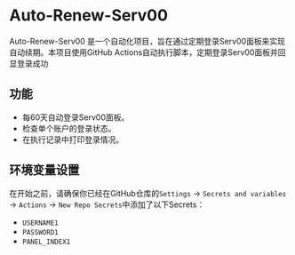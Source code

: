 # Auto-Renew-Serv00

Auto-Renew-Serv00 是一个自动化项目，旨在通过定期登录Serv00面板来实现自动续期。本项目使用GitHub Actions自动执行脚本，定期登录Serv00面板并回显登录成功


## 功能
- 每60天自动登录Serv00面板。
- 检查单个账户的登录状态。
- 在执行记录中打印登录情况。

## 环境变量设置
在开始之前，请确保你已经在GitHub仓库的`Settings` -> `Secrets and variables` -> `Actions` -> `New Repo Secrets`中添加了以下Secrets：

- `USERNAME1`
- `PASSWORD1`
- `PANEL_INDEX1`
